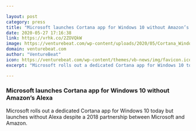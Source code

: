 ```yaml
---

layout: post
category: press
title: "Microsoft launches Cortana app for Windows 10 without Amazon’s Alexa"
date: 2020-05-27 17:16:38
link: https://vrhk.co/2ZOVQkW
image: https://venturebeat.com/wp-content/uploads/2020/05/Cortana_Windows_render_05_13_Rv2.jpg?w=1200&strip=all
domain: venturebeat.com
author: "VentureBeat"
icon: https://venturebeat.com/wp-content/themes/vb-news/img/favicon.ico
excerpt: "Microsoft rolls out a dedicated Cortana app for Windows 10 today but launches without Alexa despite a 2018 partnership between Microsoft and Amazon."

---
```


### Microsoft launches Cortana app for Windows 10 without Amazon’s Alexa

Microsoft rolls out a dedicated Cortana app for Windows 10 today but launches without Alexa despite a 2018 partnership between Microsoft and Amazon.